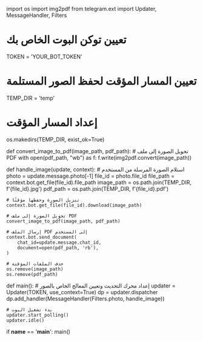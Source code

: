 import os
import img2pdf
from telegram.ext import Updater, MessageHandler, Filters

# تعيين توكن البوت الخاص بك
TOKEN = 'YOUR_BOT_TOKEN'

# تعيين المسار المؤقت لحفظ الصور المستلمة
TEMP_DIR = 'temp'

# إعداد المسار المؤقت
os.makedirs(TEMP_DIR, exist_ok=True)


def convert_image_to_pdf(image_path, pdf_path):
    # تحويل الصورة إلى ملف PDF
    with open(pdf_path, "wb") as f:
        f.write(img2pdf.convert(image_path))


def handle_image(update, context):
    # استلام الصورة المرسلة من المستخدم
    photo = update.message.photo[-1]
    file_id = photo.file_id
    file_path = context.bot.get_file(file_id).file_path
    image_path = os.path.join(TEMP_DIR, f'{file_id}.jpg')
    pdf_path = os.path.join(TEMP_DIR, f'{file_id}.pdf')

    # تنزيل الصورة وحفظها مؤقتًا
    context.bot.get_file(file_id).download(image_path)

    # تحويل الصورة إلى ملف PDF
    convert_image_to_pdf(image_path, pdf_path)

    # إرسال الملف PDF إلى المستخدم
    context.bot.send_document(
        chat_id=update.message.chat_id,
        document=open(pdf_path, 'rb'),
    )

    # حذف الملفات المؤقتة
    os.remove(image_path)
    os.remove(pdf_path)


def main():
    # إعداد محرك التحديث وتعيين المعالج الخاص بالصور
    updater = Updater(TOKEN, use_context=True)
    dp = updater.dispatcher
    dp.add_handler(MessageHandler(Filters.photo, handle_image))

    # بدء تشغيل البوت
    updater.start_polling()
    updater.idle()


if __name__ == '__main__':
    main()
